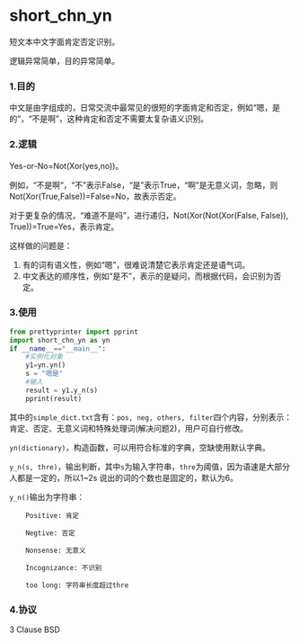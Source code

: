 # short_chn_yn
短文本中文字面肯定否定识别。

逻辑异常简单，目的异常简单。

### 1.目的

中文是由字组成的，日常交流中最常见的很短的字面肯定和否定，例如“嗯，是的”，“不是啊”，这种肯定和否定不需要太复杂语义识别。

### 2.逻辑

Yes-or-No=Not(Xor(yes,no))。

例如，“不是啊“，“不”表示False，“是”表示True，“啊”是无意义词，忽略，则Not(Xor(True,False))=False=No，故表示否定。

对于更复杂的情况，“难道不是吗”，进行递归，Not(Xor(Not(Xor(False, False)), True))=True=Yes，表示肯定。

这样做的问题是：

1. 有的词有语义性，例如“嗯”，很难说清楚它表示肯定还是语气词。
2. 中文表达的顺序性，例如“是不”，表示的是疑问，而根据代码，会识别为否定。

### 3.使用

```python
from prettyprinter import pprint 
import short_chn_yn as yn
if __name__=="__main__":
    #实例化对象
    y1=yn.yn()
    s = "嗯是"
    #输入
    result = y1.y_n(s)
    pprint(result)
```

其中的`simple_dict.txt`含有：`pos, neg, others, filter`四个内容，分别表示：肯定、否定、无意义词和特殊处理词(解决问题2)，用户可自行修改。

`yn(dictionary)`，构造函数，可以用符合标准的字典，空缺使用默认字典。

`y_n(s, thre)`，输出判断，其中`s`为输入字符串，`thre`为阈值，因为语速是大部分人都是一定的，所以1~2s 说出的词的个数也是固定的，默认为6。

`y_n()`输出为字符串：

```
    Positive: 肯定

​    Negtive: 否定

​    Nonsense: 无意义

​    Incognizance: 不识别

​    too long: 字符串长度超过thre
```



### 4.协议

3 Clause BSD

